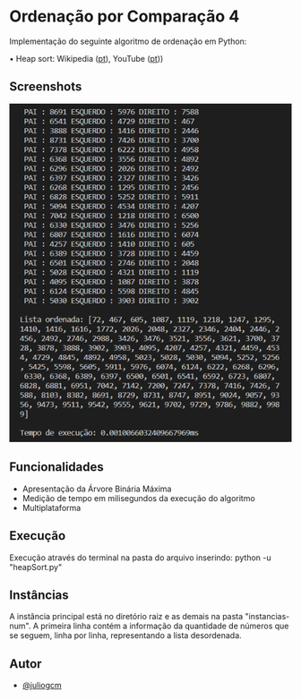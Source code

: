 # Ordenação por Comparação 4

Implementação do seguinte algoritmo de ordenação em Python:

• Heap sort: Wikipedia ([pt](https://pt.wikipedia.org/wiki/Heapsort)), YouTube ([pt](https://www.youtube.com/watch?v=bXwCZj1xipY)))

## Screenshots

![Screenshot 01](imagens/screenshot_01.png)

## Funcionalidades

- Apresentação da Árvore Binária Máxima
- Medição de tempo em milisegundos da execução do algoritmo
- Multiplataforma

## Execução

Execução através do terminal na pasta do arquivo inserindo:
python -u "heapSort.py"

## Instâncias

A instância principal está no diretório raiz e as demais na pasta "instancias-num". A primeira linha contém a informação da quantidade de números que se seguem, linha por linha, representando a lista desordenada.

## Autor

- [@juliogcm](https://github.com/juliogcm)
